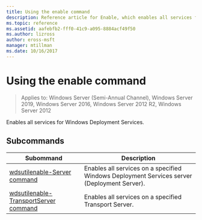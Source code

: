 ```yaml
---
title: Using the enable command
description: Reference article for Enable, which enables all services for Windows Deployment Services.
ms.topic: reference
ms.assetid: aafebfb2-fff0-41c9-a095-8884acf49f50
ms.author: lizross
author: eross-msft
manager: mtillman
ms.date: 10/16/2017
---
```


# Using the enable command

> Applies to: Windows Server (Semi-Annual Channel), Windows Server 2019, Windows Server 2016, Windows Server 2012 R2, Windows Server 2012

Enables all services for Windows Deployment Services.

## Subcommands
|Subommand|Description|
|-------|--------|
|[wdsutilenable-Server command](wdsutil-enable-server.md)|Enables all services on a specified Windows Deployment Services server (Deployment Server).|
|[wdsutilenable-TransportServer command](wdsutil-enable-transportserver.md)|Enables all services on a specified Transport Server.|
